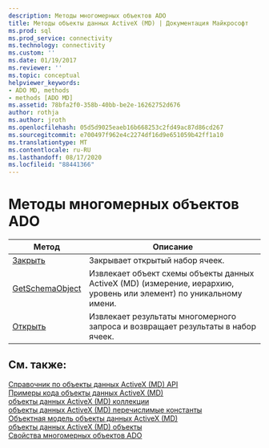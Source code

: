```yaml
---
description: Методы многомерных объектов ADO
title: Методы объекты данных ActiveX (MD) | Документация Майкрософт
ms.prod: sql
ms.prod_service: connectivity
ms.technology: connectivity
ms.custom: ''
ms.date: 01/19/2017
ms.reviewer: ''
ms.topic: conceptual
helpviewer_keywords:
- ADO MD, methods
- methods [ADO MD]
ms.assetid: 78bfa2f0-358b-40bb-be2e-16262752d676
author: rothja
ms.author: jroth
ms.openlocfilehash: 05d5d9025eaeb16b668253c2fd49ac87d86cd267
ms.sourcegitcommit: e700497f962e4c2274df16d9e651059b42ff1a10
ms.translationtype: MT
ms.contentlocale: ru-RU
ms.lasthandoff: 08/17/2020
ms.locfileid: "88441366"
---
```

# <a name="ado-md-methods"></a>Методы многомерных объектов ADO

|Метод|Описание|  
|-|-|  
|[Закрыть](../../../ado/reference/ado-md-api/close-method-ado-md.md)|Закрывает открытый набор ячеек.|  
|[GetSchemaObject](../../../ado/reference/ado-md-api/getschemaobject-method-ado-md.md)|Извлекает объект схемы объекты данных ActiveX (MD) (измерение, иерархию, уровень или элемент) по уникальному имени.|  
|[Открыть](../../../ado/reference/ado-md-api/open-method-ado-md.md)|Извлекает результаты многомерного запроса и возвращает результаты в набор ячеек.|  
  
## <a name="see-also"></a>См. также:  
 [Справочник по объекты данных ActiveX (MD) API](../../../ado/reference/ado-md-api/ado-md-api-reference.md)   
 [Примеры кода объекты данных ActiveX (MD)](../../../ado/reference/ado-md-api/ado-md-code-examples.md)   
 [объекты данных ActiveX (MD) коллекции](../../../ado/reference/ado-md-api/ado-md-collections.md)   
 [объекты данных ActiveX (MD) перечислимые константы](../../../ado/reference/ado-md-api/ado-md-enumerated-constants.md)   
 [Объектная модель объекты данных ActiveX (MD)](../../../ado/reference/ado-md-api/ado-md-object-model.md)   
 [объекты данных ActiveX (MD) объекты](../../../ado/reference/ado-md-api/ado-md-objects.md)   
 [Свойства многомерных объектов ADO](../../../ado/reference/ado-md-api/ado-md-properties.md)
